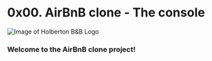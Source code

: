 0x00. AirBnB clone - The console
================================

![Image of Holberton B&B Logo](https://s3.amazonaws.com/intranet-projects-files/holbertonschool-higher-level_programming+/263/HBTN-hbnb-Final.png)

### Welcome to the AirBnB clone project!
